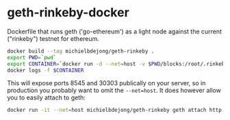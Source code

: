 # geth-rinkeby-docker
Dockerfile that runs geth ('go-ethereum') as a light node against the current ("rinkeby") testnet for ethereum.

```sh
docker build --tag michielbdejong/geth-rinkeby .
export PWD=`pwd`
export CONTAINER=`docker run -d --net=host -v $PWD/blocks:/root/.rinkeby michielbdejong/geth-rinkeby`
docker logs -f $CONTAINER
```

This will expose ports 8545 and 30303 publically on your server, so in production you probably want to omit the `--net=host`.
It does however allow you to easily attach to geth:
```sh
docker run -it --net=host michielbdejong/geth-rinkeby geth attach http://localhost:8545
```
